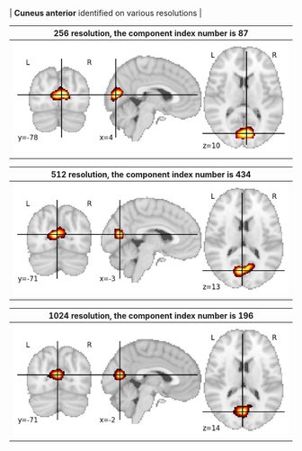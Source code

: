 


| **Cuneus anterior** identified on various resolutions |

| 256 resolution, the component index number is 87|  
|:---:|  
| ![Component 256](../256/final/87.jpg "From component 256: Cuneus anterior") |

| 512 resolution, the component index number is 434|  
|:---:|  
| ![Component 512](../512/final/434.jpg "From component 512: Cuneus anterior") |

| 1024 resolution, the component index number is 196|  
|:---:|  
| ![Component 1024](../1024/final/196.jpg "From component 1024: Cuneus anterior") |